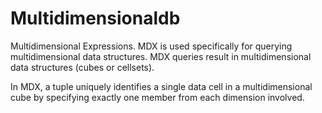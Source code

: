 # Multidimensionaldb
Multidimensional Expressions. MDX is used specifically for querying multidimensional data structures. MDX queries result in multidimensional data structures (cubes or cellsets).


In MDX, a tuple uniquely identifies a single data cell in a multidimensional cube by specifying exactly one member from each dimension involved.



